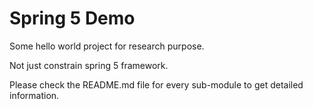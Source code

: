 # Spring 5 Demo

Some hello world project for research purpose. 

Not just constrain spring 5 framework.

Please check the README.md file for every sub-module to get detailed information.